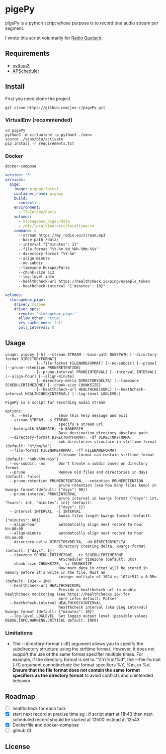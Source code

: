 # pigePy

pigePy is a python script whose purpose is to record one audio stream per segment.

I wrote this script voluntarily for [Radio Quetsch](https://radio-quetsch.eu).

## Requirements

- [python3](https://www.python.org/)
- [APScheduler](https://apscheduler.readthedocs.io/en/stable/)

## Install

First you need clone the project 

```
git clone https://github.com/jee-r/pigePy.git
```

### VirtualEnv (recommended)

```
cd pigePy
python3 -m virtualenv -p python3 ./venv
source ./venv/bin/activate
pip install -r requirements.txt
```

### Docker

`docker-compose`

```yaml
version: '3'
services:
  pige:
    image: pigepy:latest
    container_name: pigepy
    build:
      context: .
    environment:
      - TZ=Europe/Paris
    volumes: 
      - storagebox_pige:/data
      - /etc/localtime:/etc/localtime:ro
    command: >
      --stream https://my_radio.eu/stream.mp3
      --base-path /data/
      --interval "{'minutes': 1}"
      --file-format "%Y-%m-%d_%Hh-%Mm-%Ss" 
      --directory-format "%Y-%m"
      --align-minute
      --no-subdir
      --timezone Europe/Paris
      --chunk-size 512
      --log-level info
      --healthcheck-url https://healthcheck.io/ping/example_token
      --heathcheck-interval "{'minutes': 10}"

volumes:
  storagebox_pige:
    driver: rclone
    driver_opts:
      remote: 'storagebox_pige:'
      allow_other: 'true'
      vfs_cache_mode: full
      poll_interval: 0
```

## Usage

```
usage: pigepy [-h] --stream STREAM --base-path BASEPATH [--directory-format DIRECTORYFORMAT]
              [--file-format FILENAMEFORMAT] [--no-subdir] [--prune] [--prune-retention PRUNERETENTION]
              [--prune-interval PRUNEINTERVAL] [--interval INTERVAL] [--align-hour] [--align-minute]
              [--directory-delta DIRECTORYDELTA] [--timezone SCHEDULERTIMEZONE] [--chunk-size CHUNKSIZE]
              [--healthcheck-url HEALTHCHECKURL] [--heathcheck-interval HEALTHCHECKINTERVAL] [--log-level LOGLEVEL]

PigePy is a script for recording audio stream

options:
  -h, --help            show this help message and exit
  --stream STREAM, -s STREAM
                        specify a stream url
  --base-path BASEPATH, -b BASEPATH
                        Base destination directory absolute path.
  --directory-format DIRECTORYFORMAT, -df DIRECTORYFORMAT
                        sub directories structure in strftime format (default: "%Y/%m/%d")
  --file-format FILENAMEFORMAT, -ff FILENAMEFORMAT
                        filename format can contain strftime format (default: "%Hh-%Mm-%Ss")
  --no-subdir, -ns      Don't Create a subdir based on directory format
  --prune               Remove old files and directories in days (default: False)
  --prune-retention PRUNERETENTION, --retention PRUNERETENTION
                        prune retention (aka how many files keep) in kwargs format (default: {"days": 90})
  --prune-interval PRUNEINTERVAL
                        prune interval in kwargs format {"days": int, "hours": int, "minutes": int} (default:
                        {"days": 1})
  --interval INTERVAL, -i INTERVAL
                        Audio files length kwargs format (default: {"minutes": 60})
  --align-hour          automatcally align next record to hour hh:00:00
  --align-minute        automatcally align next record to hour hh:mm:00
  --directory-delta DIRECTORYDELTA, -dd DIRECTORYDELTA
                        directory creating delta, kwargs format (default: {"days": 1})
  --timezone SCHEDULERTIMEZONE, -tz SCHEDULERTIMEZONE
                        APScheduler timezone (default: utc)
  --chunk-size CHUNKSIZE, -cz CHUNKSIZE
                        How much data in octet will be stored in memory before it's write in the file. Must an
                        integer multiple of 1024 eg 1024*512 = 0.5Mo (default: 1024 = 1Mo)
  --healthcheck-url HEALTHCHECKURL
                        Provide a healthcheck url to enable healthcheck monitoring (see https://healthchecks.io/ for
                        more infos default: False)
  --heathcheck-interval HEALTHCHECKINTERVAL
                        healthcheck interval (aka ping interval) kwargs format (default: {"minutes": 10})
  --log-level LOGLEVEL  Set loggin output level (possible values DEBUG,INFO,WARNING,CRITICAL default: INFO)
```
### Limitations 

- The --directory-format (-df) argument allows you to specify the subdirectory structure using the strftime format. However, it does not support the use of the same format specifier multiple times. For example, if the directory format is set to "%Y/%m/%d", the --file-format (-ff) argument cannotinclude the format specifiers %Y, %m, or %d. **Ensure that the file format does not contain the same format specifiers as the directory format** to avoid conflicts and unintended behavior.

## Roadmap

- [ ] healthcheck for each task
- [x] start next record at precise time eg : if script start at 11h43 then next scheduled record should be started at 12h00 instead at 12h43
- [x] Dockerfile and docker-compose
- [ ] github CI

## License




